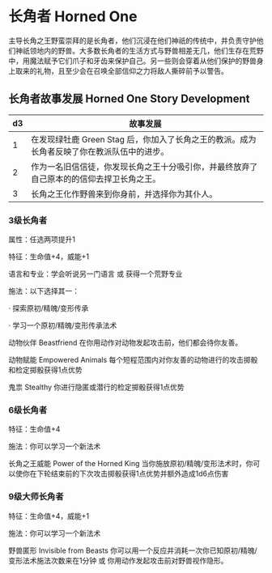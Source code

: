 # 长角者 Horned One

主导长角之王野蛮崇拜的是长角者，他们沉浸在他们神祇的传统中，并负责守护他们神祇领地内的野兽。大多数长角者的生活方式与野兽相差无几，他们生存在荒野中，用魔法赋予它们爪子和牙齿来保护自己。另一些则会穿着从他们保护的野兽身上取来的礼物，且至少会在召唤全部信仰之力将敌人撕碎前予以警告。

## 长角者故事发展 Horned One Story Development

<table>
<thead>
<tr class="header">
<th>d3</th>
<th>故事发展</th>
</tr>
</thead>
<tbody>
<tr class="odd">
<td>1</td>
<td>在发现绿牡鹿 Green Stag
后，你加入了长角之王的教派。成为长角者反映了你在教派队伍中的进步。</td>
</tr>
<tr class="even">
<td>2</td>
<td>作为一名旧信信徒，你发现长角之王十分吸引你，并最终放弃了自己原本的的信仰去捍卫长角之王。</td>
</tr>
<tr class="odd">
<td>3</td>
<td>长角之王化作野兽来到你身前，并选择你为其仆人。</td>
</tr>
</tbody>
</table>

### 3级长角者

属性：任选两项提升1

特征：生命值+4，威能+1

语言和专业：学会听说另一门语言 或 获得一个荒野专业

施法：以下选择其一：

· 探索原初/精魄/变形传承

· 学习一个原初/精魄/变形传承法术

动物伙伴 Beastfriend 在你用动作对动物发起攻击前，他们都会待你友善。

动物赋能 Empowered Animals
每个短程范围内对你友善的动物进行的攻击掷骰和检定掷骰获得1点优势

鬼祟 Stealthy 你进行隐匿或潜行的检定掷骰获得1点优势

### 6级长角者

特征：生命值+4

施法：你可以学习一个新法术

长角之王威能 Power of the Horned King
当你施放原初/精魄/变形法术时，你可以使你在下轮结束前的下次攻击掷骰获得1点优势并额外造成1d6点伤害

### 9级大师长角者

特征：生命值+4，威能+1

施法：你可以学习一个新法术

野兽匿形 Invisible from Beasts
你可以用一个反应并消耗一次你已知原初/精魄/变形法术施法次数来在1分钟 或
你用动作发起攻击前对野兽视作隐形。
